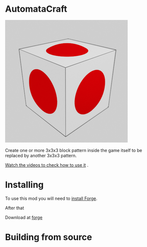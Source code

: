 # AutomataCraft

![logo](https://github.com/beothorn/automataCraft/blob/master/docs/logo.png)

Create one or more 3x3x3 block pattern inside the game itself to be replaced by another 3x3x3 pattern.

[Watch the videos to check how to use it]([https://www.youtube.com/watch?v=aDtorzK2PtM](https://youtu.be/LbdNy-vU9z4)) .

# Installing

To use this mod you will need to [install Forge](https://files.minecraftforge.net/net/minecraftforge/forge/).

After that 

Download at [forge](https://www.curseforge.com/minecraft/mc-mods/automatacraft)

# Building from source

